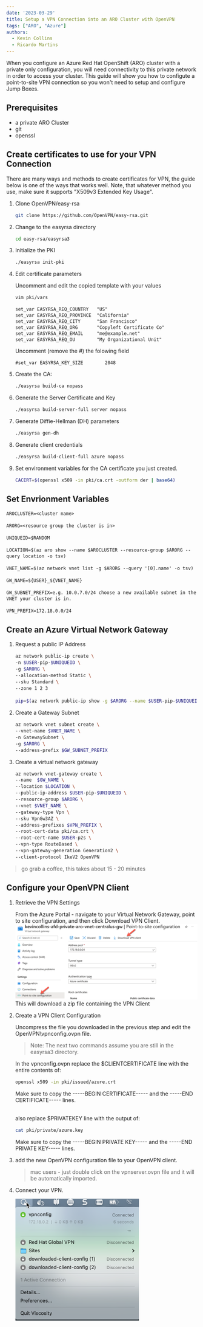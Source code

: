 ```yaml
---
date: '2023-03-29'
title: Setup a VPN Connection into an ARO Cluster with OpenVPN
tags: ["ARO", "Azure"]
authors:
  - Kevin Collins
  - Ricardo Martins
---
```


When you configure an Azure Red Hat OpenShift (ARO) cluster with a private only configuration, you will need connectivity to this private network in order to access your cluster. This guide will show you how to configute a point-to-site VPN connection so you won't need to setup and configure Jump Boxes.

## Prerequisites

* a private ARO Cluster
* git
* openssl

## Create certificates to use for your VPN Connection
There are many ways and methods to create certificates for VPN, the guide below is one of the ways that works well.  Note, that whatever method you use, make sure it supports "X509v3 Extended Key Usage".

1. Clone OpenVPN/easy-rsa

   ```bash
   git clone https://github.com/OpenVPN/easy-rsa.git
   ```

1. Change to the easyrsa directory

   ```bash
   cd easy-rsa/easyrsa3
   ```

1. Initialize the PKI

   ```bash
   ./easyrsa init-pki
   ```

1. Edit certificate parameters

   Uncomment and edit the copied template with your values
   ```bash
   vim pki/vars
   ```

   ```
   set_var EASYRSA_REQ_COUNTRY   "US"
   set_var EASYRSA_REQ_PROVINCE  "California"
   set_var EASYRSA_REQ_CITY      "San Francisco"
   set_var EASYRSA_REQ_ORG       "Copyleft Certificate Co"
   set_var EASYRSA_REQ_EMAIL     "me@example.net"
   set_var EASYRSA_REQ_OU        "My Organizational Unit"
   ```

   Uncomment (remove the #) the folowing field
   ```
   #set_var EASYRSA_KEY_SIZE        2048
   ```

1. Create the CA:

   ```bash
   ./easyrsa build-ca nopass
   ```

1. Generate the Server Certificate and Key

   ```bash
   ./easyrsa build-server-full server nopass
   ```

1. Generate Diffie-Hellman (DH) parameters

   ```bash
   ./easyrsa gen-dh
   ```

1. Generate client credentials

   ```bash
   ./easyrsa build-client-full azure nopass
   ```

1. Set environment variables for the CA certificate you just created.

   ```bash
   CACERT=$(openssl x509 -in pki/ca.crt -outform der | base64)
   ```


## Set Envrionment Variables
```
AROCLUSTER=<cluster name>

ARORG=<resource group the cluster is in>

UNIQUEID=$RANDOM

LOCATION=$(az aro show --name $AROCLUSTER --resource-group $ARORG --query location -o tsv)

VNET_NAME=$(az network vnet list -g $ARORG --query '[0].name' -o tsv)

GW_NAME=${USER}_${VNET_NAME}

GW_SUBNET_PREFIX=e.g. 10.0.7.0/24 choose a new available subnet in the VNET your cluster is in.

VPN_PREFIX=172.18.0.0/24
```

## Create an Azure Virtual Network Gateway
1. Request a public IP Address

   ```bash
   az network public-ip create \
   -n $USER-pip-$UNIQUEID \
   -g $ARORG \
   --allocation-method Static \
   --sku Standard \
   --zone 1 2 3

   pip=$(az network public-ip show -g $ARORG --name $USER-pip-$UNIQUEID --query "ipAddress" -o tsv)
   ```

1. Create a Gateway Subnet

   ```bash
   az network vnet subnet create \
   --vnet-name $VNET_NAME \
   -n GatewaySubnet \
   -g $ARORG \
   --address-prefix $GW_SUBNET_PREFIX
   ```

1. Create a virtual network gateway

   ```bash
   az network vnet-gateway create \
   --name  $GW_NAME \
   --location $LOCATION \
   --public-ip-address $USER-pip-$UNIQUEID \
   --resource-group $ARORG \
   --vnet $VNET_NAME \
   --gateway-type Vpn \
   --sku VpnGw3AZ \
   --address-prefixes $VPN_PREFIX \
   --root-cert-data pki/ca.crt \
   --root-cert-name $USER-p2s \
   --vpn-type RouteBased \
   --vpn-gateway-generation Generation2 \
   --client-protocol IkeV2 OpenVPN
   ```
> go grab a coffee, this takes about 15 - 20 minutes

## Configure your OpenVPN Client
1. Retrieve the VPN Settings

   From the Azure Portal - navigate to your Virtual Network Gateway, point to site configuration, and then click Download VPN Client.
   ![screenshot of download VPN client](./images/p2s.png)
   This will download a zip file containing the VPN Client

1. Create a VPN Client Configuration

   Uncompress the file you downloaded in the previous step and edit the OpenVPN\vpnconfig.ovpn file.
   >Note: The next two commands assume you are still in the easyrsa3 directory.

   In the vpnconfig.ovpn replace the $CLIENTCERTIFICATE line with the entire contents of:

   ```bash
   openssl x509 -in pki/issued/azure.crt
   ```
   Make sure to copy the -----BEGIN CERTIFICATE----- and the -----END CERTIFICATE----- lines.<br><br>

   also replace $PRIVATEKEY line with the output of:
   ```bash
   cat pki/private/azure.key
   ```
   Make sure to copy the -----BEGIN PRIVATE KEY----- and the -----END PRIVATE KEY----- lines.

1. add the new OpenVPN configuration file to your OpenVPN client.
   > mac users - just double click on the vpnserver.ovpn file and it will be automatically imported.

1. Connect your VPN.

   ![screenshot of Vpn Connected](./images/connect-vpn-settings.png)
